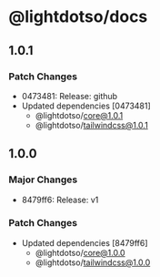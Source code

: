 # @lightdotso/docs

## 1.0.1

### Patch Changes

- 0473481: Release: github
- Updated dependencies [0473481]
  - @lightdotso/core@1.0.1
  - @lightdotso/tailwindcss@1.0.1

## 1.0.0

### Major Changes

- 8479ff6: Release: v1

### Patch Changes

- Updated dependencies [8479ff6]
  - @lightdotso/core@1.0.0
  - @lightdotso/tailwindcss@1.0.0

